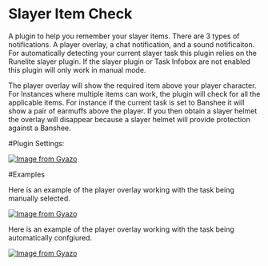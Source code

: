 # Slayer Item Check
A plugin to help you remember your slayer items. 
There are 3 types of notifications. A player overlay, a chat notification, and a sound notificaiton. For automatically detecting your current slayer task this plugin relies on the Runelite slayer plugin. If the slayer plugin or Task Infobox are not enabled this plugin will only work in manual mode.

The player overlay will show the required item above your player character. For Instances where multiple items can work, the plugin will check for all the applicable items. For instance if the current task is set to Banshee it will show a pair of earmuffs above the player. If you then obtain a slayer helmet the overlay will disappear because a slayer helmet will provide protection against a Banshee. 


#Plugin Settings:

[![Image from Gyazo](https://i.gyazo.com/e4304ca4b6a7ffc90d5b86d70ef9a4d2.png)](https://gyazo.com/e4304ca4b6a7ffc90d5b86d70ef9a4d2)

#Examples

Here is an example of the player overlay working with the task being manually selected.

[![Image from Gyazo](https://i.gyazo.com/5a763ff438c6e3154d31b17143c2d736.gif)](https://gyazo.com/5a763ff438c6e3154d31b17143c2d736)

Here is an example of the player overlay working with the task being automatically confgiured.

[![Image from Gyazo](https://i.gyazo.com/82a23bfd5d33e131f2a7b30e00ebb2c8.gif)](https://gyazo.com/82a23bfd5d33e131f2a7b30e00ebb2c8)

